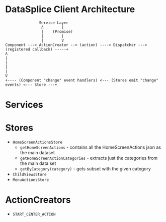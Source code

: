 # DataSplice Client Architecture

```
               Service Layer
                Ʌ        |
                |    (Promise)
                |        |
                |        V
Component ---> ActionCreator --> (action) ----> Dispatcher ---> (registered callback) -----+
Ʌ                                                                                          |
|                                                                                          |
|                                                                                          V
+---- (Component "change" event handlers) <--- (Stores emit "change" events) <--- Store ---+
```

# Services



# Stores

- `HomeScreenActionsStore`
  - `getHomeScreenActions` - contains all the HomeScreenActions json as the main dataset
  - `getHomeScreenActionCategories` - extracts just the categories from the main data set
  - `getByCategory(category)` - gets subset with the given category
- `ChildViewsStore`
- `MenuActionsStore`

# ActionCreators

- `START_CENTER_ACTION`
